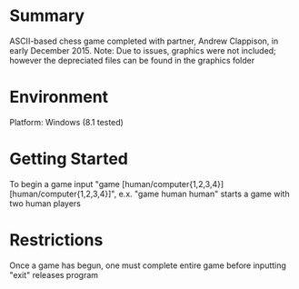 # Summary
ASCII-based chess game completed with partner, Andrew Clappison, in early December 2015.
Note: Due to issues, graphics were not included; however the depreciated files can be found in the graphics folder 

# Environment
Platform: Windows (8.1 tested)

# Getting Started
To begin a game input "game [human/computer{1,2,3,4}] [human/computer{1,2,3,4}]", e.x. "game human human" starts a game with two human players

# Restrictions
Once a game has begun, one must complete entire game before inputting "exit" releases program